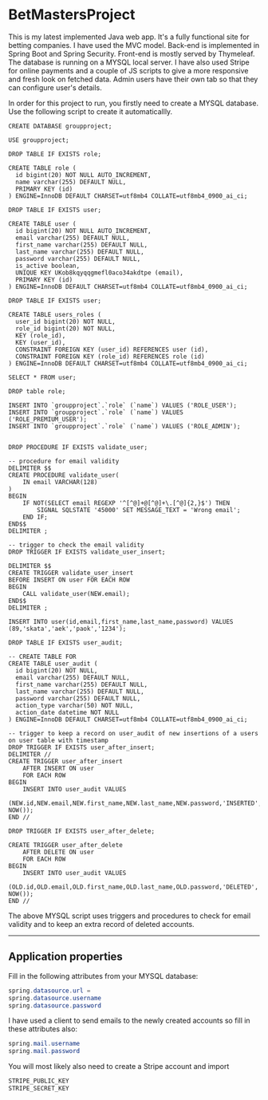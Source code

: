# BetMastersProject
This is my latest implemented Java web app. It's a fully functional site for betting companies.
I have used the MVC model. Back-end is implemented in Spring Boot and Spring Security. Front-end is mostly served
by Thymeleaf. The database is running on a MYSQL local server. I have also used Stripe for online payments and a couple of JS scripts
to give a more responsive and fresh look on fetched data. Admin users have their own tab so that they can configure user's details.


In order for this project to run, you firstly need to create a MYSQL database.
Use the following script to create it automaticallly.

~~~mysql
CREATE DATABASE groupproject;

USE groupproject;

DROP TABLE IF EXISTS role;

CREATE TABLE role (
  id bigint(20) NOT NULL AUTO_INCREMENT,
  name varchar(255) DEFAULT NULL,
  PRIMARY KEY (id)
) ENGINE=InnoDB DEFAULT CHARSET=utf8mb4 COLLATE=utf8mb4_0900_ai_ci;

DROP TABLE IF EXISTS user;

CREATE TABLE user (
  id bigint(20) NOT NULL AUTO_INCREMENT,
  email varchar(255) DEFAULT NULL,
  first_name varchar(255) DEFAULT NULL,
  last_name varchar(255) DEFAULT NULL,
  password varchar(255) DEFAULT NULL,
  is_active boolean,
  UNIQUE KEY UKob8kqyqqgmefl0aco34akdtpe (email),
  PRIMARY KEY (id)
) ENGINE=InnoDB DEFAULT CHARSET=utf8mb4 COLLATE=utf8mb4_0900_ai_ci;

DROP TABLE IF EXISTS user;

CREATE TABLE users_roles (
  user_id bigint(20) NOT NULL,
  role_id bigint(20) NOT NULL,
  KEY (role_id),
  KEY (user_id),
  CONSTRAINT FOREIGN KEY (user_id) REFERENCES user (id),
  CONSTRAINT FOREIGN KEY (role_id) REFERENCES role (id)
) ENGINE=InnoDB DEFAULT CHARSET=utf8mb4 COLLATE=utf8mb4_0900_ai_ci;

SELECT * FROM user;

DROP table role;

INSERT INTO `groupproject`.`role` (`name`) VALUES ('ROLE_USER');
INSERT INTO `groupproject`.`role` (`name`) VALUES ('ROLE_PREMIUM_USER');
INSERT INTO `groupproject`.`role` (`name`) VALUES ('ROLE_ADMIN');


DROP PROCEDURE IF EXISTS validate_user;

-- procedure for email validity
DELIMITER $$
CREATE PROCEDURE validate_user(
	IN email VARCHAR(128)
)
BEGIN
	IF NOT(SELECT email REGEXP '^[^@]+@[^@]+\.[^@]{2,}$') THEN
		SIGNAL SQLSTATE '45000' SET MESSAGE_TEXT = 'Wrong email';
	END IF;
END$$
DELIMITER ;

-- trigger to check the email validity
DROP TRIGGER IF EXISTS validate_user_insert;

DELIMITER $$
CREATE TRIGGER validate_user_insert
BEFORE INSERT ON user FOR EACH ROW
BEGIN
	CALL validate_user(NEW.email);
END$$
DELIMITER ;

INSERT INTO user(id,email,first_name,last_name,password) VALUES (89,'skata','aek','paok','1234');

DROP TABLE IF EXISTS user_audit;

-- CREATE TABLE FOR 
CREATE TABLE user_audit (
  id bigint(20) NOT NULL,
  email varchar(255) DEFAULT NULL,
  first_name varchar(255) DEFAULT NULL,
  last_name varchar(255) DEFAULT NULL,
  password varchar(255) DEFAULT NULL,
  action_type varchar(50) NOT NULL,
  action_date datetime NOT NULL
) ENGINE=InnoDB DEFAULT CHARSET=utf8mb4 COLLATE=utf8mb4_0900_ai_ci;

-- trigger to keep a record on user_audit of new insertions of a users on user table with timestamp
DROP TRIGGER IF EXISTS user_after_insert;
DELIMITER //
CREATE TRIGGER user_after_insert
	AFTER INSERT ON user
	FOR EACH ROW
BEGIN
	INSERT INTO user_audit VALUES
	(NEW.id,NEW.email,NEW.first_name,NEW.last_name,NEW.password,'INSERTED', NOW());
END //

DROP TRIGGER IF EXISTS user_after_delete;

CREATE TRIGGER user_after_delete
	AFTER DELETE ON user
    FOR EACH ROW
BEGIN
	INSERT INTO user_audit VALUES
    (OLD.id,OLD.email,OLD.first_name,OLD.last_name,OLD.password,'DELETED', NOW());
END //

~~~

The above MYSQL script uses triggers and procedures to check for email validity and to keep an extra record of deleted accounts. 

---

## Application properties 

Fill in the following attributes from your MYSQL database:
~~~java
spring.datasource.url =
spring.datasource.username
spring.datasource.password
~~~~

I have used a client to send emails to the newly created accounts so fill in these attributes also:
~~~java
spring.mail.username
spring.mail.password 
~~~

You will most likely also need to create a Stripe account and import  
~~~bash
STRIPE_PUBLIC_KEY
STRIPE_SECRET_KEY
~~~
